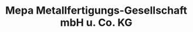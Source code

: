 ---
title: "Mepa Metallfertigungs-Gesellschaft mbH u. Co. KG"
url: /bochum/mepa-metallfertigungs-gesellschaft-mbh-u-co-kg/
shop: Eisenwaren
---